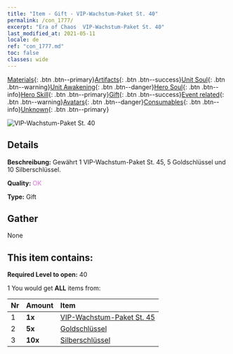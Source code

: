 ```yaml
---
title: "Item - Gift - VIP-Wachstum-Paket St. 40"
permalink: /con_1777/
excerpt: "Era of Chaos  VIP-Wachstum-Paket St. 40"
last_modified_at: 2021-05-11
locale: de
ref: "con_1777.md"
toc: false
classes: wide
---
```

 [Materials](/ItemsDE/){: .btn .btn--primary}[Artifacts](/ItemsDE/Artifacts/){: .btn .btn--success}[Unit Soul](/ItemsDE/UnitSoul/){: .btn .btn--warning}[Unit Awakening](/ItemsDE/UnitAwakening/){: .btn .btn--danger}[Hero Soul](/ItemsDE/HeroSoul/){: .btn .btn--info}[Hero Skill](/ItemsDE/HeroSkill/){: .btn .btn--primary}[Gift](/ItemsDE/Gift/){: .btn .btn--success}[Event related](/ItemsDE/Events/){: .btn .btn--warning}[Avatars](/ItemsDE/Avatars/){: .btn .btn--danger}[Consumables](/ItemsDE/Consumables/){: .btn .btn--info}[Unknown](/ItemsDE/Unknown/){: .btn .btn--primary}

 ![VIP-Wachstum-Paket St. 40](/images/t/i_907220.png)

## Details
 **Beschreibung:** Gewährt 1 VIP-Wachstum-Paket St. 45, 5 Goldschlüssel und 10 Silberschlüssel.

 **Quality:** <span style="color: #DA70D6">OK</span>

 **Type:** Gift

## Gather

  None

## This item contains:

 **Required Level to open:** 40

 1 You would get **ALL** items  from:

  | Nr | Amount |     Item    |
  |:---|:-------|:------------|
  | 1 |  **1x** | [VIP-Wachstum-Paket St. 45](/ItemsDE/con_1778/) |  | 
  | 2 |  **5x** | [Goldschlüssel](/ItemsDE/con_783/) |  | 
  | 3 |  **10x** | [Silberschlüssel](/ItemsDE/con_693/) |  | 
